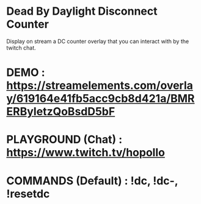 # Dead By Daylight Disconnect Counter
Display on stream a DC counter overlay that you can interact with by the twitch chat.  

# DEMO : https://streamelements.com/overlay/619164e41fb5acc9cb8d421a/BMRERByIetzQoBsdD5bF  
# PLAYGROUND (Chat) : https://www.twitch.tv/hopollo  

# COMMANDS (Default) : !dc, !dc-, !resetdc
